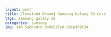 ```yaml
---
layout: post
title: Cleveland Brown1 Samsung Galaxy S9 Case
tags: samsung galaxy s9
categories: samsung
img: 14R_5ubKe0td_HnR2E6TyR-SOin369C34
---
```

